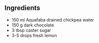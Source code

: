 ## Ingredients

- 150 ml Aquafaba drained chickpea water
- 150 g dark chocolate
- 3 tbsp caster sugar
- 3-5 drops fresh lemon
